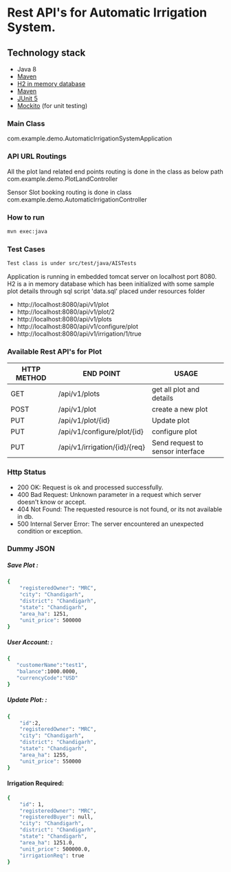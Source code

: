 # Rest API's for Automatic Irrigation System.

## Technology stack
- Java 8
- [Maven](https://maven.apache.org/)
- [H2 in memory database](https://www.h2database.com/html/main.html)
- [Maven](https://maven.apache.org/)
- [JUnit 5](https://junit.org/junit4/)
- [Mockito](https://site.mockito.org/) (for unit testing)

### Main Class

com.example.demo.AutomaticIrrigationSystemApplication

### API URL Routings

All the plot land related end points routing is done in the class as below path com.example.demo.PlotLandController

Sensor Slot booking routing is done in class com.example.demo.AutomaticIrrigationController


### How to run
```sh
mvn exec:java
```

### Test Cases
```sh
Test class is under src/test/java/AISTests
```

Application is running in embedded tomcat server on localhost port 8080. H2 is a in memory database which has been initialized with some sample plot details through sql script 'data.sql' placed under resources folder 

- http://localhost:8080/api/v1/plot
- http://localhost:8080/api/v1/plot/2
- http://localhost:8080/api/v1/plots
- http://localhost:8080/api/v1/configure/plot
- http://localhost:8080/api/v1/irrigation/1/true


### Available Rest API's for Plot

| HTTP METHOD | END POINT | USAGE |
| -----------| ------ | ------ |
| GET | /api/v1/plots | get all plot and details | 
| POST | /api/v1/plot | create a new plot
| PUT | /api/v1/plot/{id} | Update plot | 
| PUT | /api/v1/configure/plot/{id} | configure plot | 
| PUT | /api/v1/irrigation/{id}/{req} | Send request to sensor interface | 


### Http Status
- 200 OK: Request is ok and processed successfully.
- 400 Bad Request: Unknown parameter in a request which server doesn't know or accept.
- 404 Not Found: The requested resource is not found, or its not available in db.
- 500 Internal Server Error: The server encountered an unexpected condition or exception.

### Dummy JSON
##### Save Plot : 
```sh
{
    "registeredOwner": "MRC",
    "city": "Chandigarh",
    "district": "Chandigarh",
    "state": "Chandigarh",
    "area_ha": 1251,
    "unit_price": 500000
}
```
##### User Account: : 

```sh
{  
   "customerName":"test1",
   "balance":1000.0000,
   "currencyCode":"USD"
} 
```

##### Update Plot: : 

```sh
{
    "id":2,
    "registeredOwner": "MRC",
    "city": "Chandigarh",
    "district": "Chandigarh",
    "state": "Chandigarh",
    "area_ha": 1255,
    "unit_price": 550000
}
```

#### Irrigation Required:
```sh
{
    "id": 1,
    "registeredOwner": "MRC",
    "registeredBuyer": null,
    "city": "Chandigarh",
    "district": "Chandigarh",
    "state": "Chandigarh",
    "area_ha": 1251.0,
    "unit_price": 500000.0,
    "irrigationReq": true
}
```
